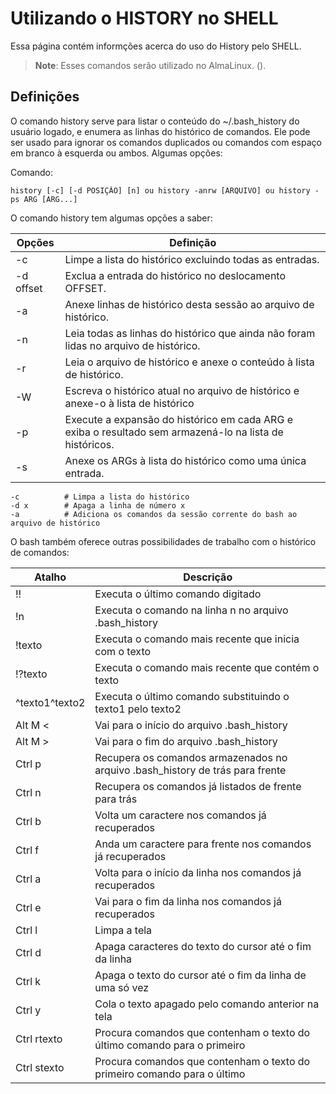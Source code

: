 # Utilizando o HISTORY no SHELL

Essa página contém informções acerca do uso do History pelo SHELL.

> **Note**:  Esses comandos serão utilizado no AlmaLinux. (). 

## Definições

O comando history serve para listar o conteúdo do ~/.bash_history do usuário logado, e enumera as linhas do histórico de comandos.
Ele pode ser usado para ignorar os comandos duplicados ou comandos com espaço em branco à esquerda ou ambos. Algumas opções:

Comando:

    history [-c] [-d POSIÇÃO] [n] ou history -anrw [ARQUIVO] ou history -ps ARG [ARG...]
    
O comando history tem algumas opções a saber:

| Opções | Definição |
| --- | --- |
| -c | Limpe a lista do histórico excluindo todas as entradas. |
| -d offset | Exclua a entrada do histórico no deslocamento OFFSET. |
| -a | Anexe linhas de histórico desta sessão ao arquivo de histórico. |
| -n | Leia todas as linhas do histórico que ainda não foram lidas no arquivo de histórico. |
| -r | Leia o arquivo de histórico e anexe o conteúdo à lista de histórico. |
| -W | Escreva o histórico atual no arquivo de histórico e anexe-o à lista de histórico |
| -p | Execute a expansão do histórico em cada ARG e exiba o resultado sem armazená-lo na lista de históricos. |
| -s | Anexe os ARGs à lista do histórico como uma única entrada. |

    -c          # Limpa a lista do histórico
    -d x        # Apaga a linha de número x
    -a          # Adiciona os comandos da sessão corrente do bash ao arquivo de histórico

O bash também oferece outras possibilidades de trabalho com o histórico de comandos:



| Atalho | Descrição |
| --- | --- |
| !! | Executa o último comando digitado |
| !n | Executa o comando na linha n no arquivo .bash_history |
| !texto | Executa o comando mais recente que inicia com o texto |
| !?texto | Executa o comando mais recente que contém o texto |
| ^texto1^texto2 | Executa o último comando substituindo o texto1 pelo texto2 |
| Alt M < | Vai para o início do arquivo .bash_history |
| Alt M > | Vai para o fim do arquivo .bash_history |
| Ctrl p | Recupera os comandos armazenados no arquivo .bash_history de trás para frente |
| Ctrl n | Recupera os comandos já listados de frente para trás |
| Ctrl b | Volta um caractere nos comandos já recuperados |
| Ctrl f | Anda um caractere para frente nos comandos já recuperados |
| Ctrl a | Volta para o início da linha nos comandos já recuperados |
| Ctrl e | Vai para o fim da linha nos comandos já recuperados |
| Ctrl l | Limpa a tela |
| Ctrl d | Apaga caracteres do texto do cursor até o fim da linha |
| Ctrl k | Apaga o texto do cursor até o fim da linha de uma só vez |
| Ctrl y | Cola o texto apagado pelo comando anterior na tela |
| Ctrl rtexto | Procura comandos que contenham o texto do último comando para o primeiro |
| Ctrl stexto | Procura comandos que contenham o texto do primeiro comando para o último |

